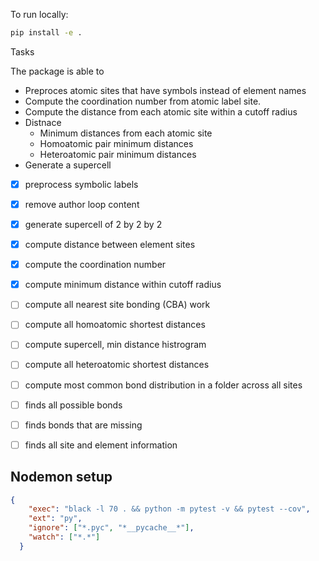 To run locally:

```bash
pip install -e .
```

Tasks

The package is able to

- Preproces atomic sites that have symbols instead of element names
- Compute the coordination number from atomic label site.
- Compute the distance from each atomic site within a cutoff radius
- Distnace
  - Minimum distances from each atomic site
  - Homoatomic pair minimum distances
  - Heteroatomic pair minimum distances
- Generate a supercell


- [x] preprocess symbolic labels
- [x] remove author loop content
- [x] generate supercell of 2 by 2 by 2
- [x] compute distance between element sites
- [x] compute the coordination number
- [x] compute minimum distance within cutoff radius
- [ ] compute all nearest site bonding (CBA) work
- [ ] compute all homoatomic shortest distances
- [ ] compute supercell, min distance histrogram
- [ ] compute all heteroatomic shortest distances
- [ ] compute most common bond distribution in a folder across all sites
- [ ] finds all possible bonds
- [ ] finds bonds that are missing 
- [ ] finds all site and element information


## Nodemon setup

```json
{
    "exec": "black -l 70 . && python -m pytest -v && pytest --cov",
    "ext": "py",
    "ignore": ["*.pyc", "*__pycache__*"],
    "watch": ["*.*"]
  }
```